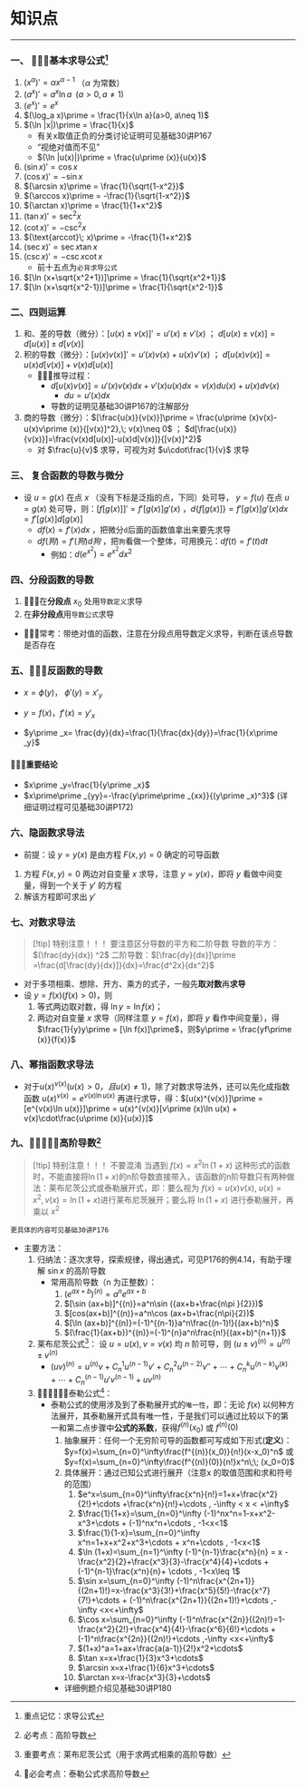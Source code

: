 # 知识点

---

### 一、 🌟🌟🌟基本求导公式[^1]

1. $(x^\alpha)\prime = \alpha x^{\alpha -1}$ （$\alpha$ 为常数） 
2. $(a^x)\prime =a^x\ln a\;\;(a>0,a\neq 1)$
3. $(e^x)\prime = e^x$
4. $(\log_a x)\prime = \frac{1}{x\ln a}(a>0, a\neq 1)$
5. $(\ln |x|)\prime = \frac{1}{x}$
	- 有关x取值正负的分类讨论证明可见基础30讲P167
	- “视绝对值而不见”
	- $(\ln |u(x)|)\prime = \frac{u\prime (x)}{u(x)}$ 
6. $(\sin x)\prime = \cos x$
7. $(\cos x)\prime = -\sin x$ 
8. $(\arcsin x)\prime = \frac{1}{\sqrt{1-x^2}}$
9. $(\arccos x)\prime = -\frac{1}{\sqrt{1-x^2}}$
10. $(\arctan x)\prime = \frac{1}{1+x^2}$ 
11. $(\tan x)\prime = \sec ^2 x$ 
12. $(\cot x)\prime=-\csc ^2 x$
13. $(\text{arccot}\; x)\prime = -\frac{1}{1+x^2}$
14. $(\sec x)\prime = \sec x\tan x$
15. $(\csc x)\prime = -\csc x\cot x$
	- 前十五点为`必背求导公式`
16. $[\ln (x+\sqrt{x^2+1})]\prime = \frac{1}{\sqrt{x^2+1}}$
17. $[\ln (x+\sqrt{x^2-1})]\prime = \frac{1}{\sqrt{x^2-1}}$ 

### 二、四则运算

1. 和、差的导数（微分）：$[u(x)\pm v(x)]\prime = u\prime (x)\pm v\prime (x)$ ； $d[u(x)\pm v(x)]=d[u(x)]\pm d[v(x)]$ 
2. 积的导数（微分）：$[u(x)v(x)]\prime = u\prime (x)v(x)+u(x)v\prime (x)$ ； $d[u(x)v(x)]=u(x)d[v(x)]+v(x)d[u(x)]$
	- 🌟🌟🌟推导过程：
		- $d[u(x)v(x)]=u\prime (x)v(x)dx+v\prime (x)u(x)dx=v(x)du(x)+u(x)dv(x)$
			- $du = u\prime (x)dx$
		- 导数的证明见基础30讲P167的注解部分
3. 商的导数（微分）：$[\frac{u(x)}{v(x)}]\prime = \frac{u\prime (x)v(x)- u(x)v\prime (x)}{[v(x)]^2},\; v(x)\neq 0$ ； $d[\frac{u(x)}{v(x)}]=\frac{v(x)d[u(x)]-u(x)d[v(x)]}{[v(x)]^2}$ 
	- 对 $\frac{u}{v}$ 求导，可视为对 $u\cdot\frac{1}{v}$ 求导

### 三、 复合函数的导数与微分

- 设 $u=g(x)$ 在点 $x$ （没有下标是泛指的点，下同）处可导，  $y=f(u)$ 在点 $u=g(x)$ 处可导，则：$[f[g(x)]]\prime = f\prime [g(x)]g\prime (x)$ ，$d\{f[g(x)]\}=f\prime [g(x)]g\prime (x)dx=f\prime [g(x)]d[g(x)]$ 
	- $df(x)=f\prime (x)dx$ ，把微分`d`后面的函数值拿出来要先求导
	- $df(狗)=f\prime (狗) d狗$ ，把`狗`看做一个整体，可用换元：$df(t)=f\prime (t)dt$ 
		- 例如：$d(e^{x^2})=e^{x^2}dx^2$ 

### 四、分段函数的导数

1. 🌟🌟🌟在**分段点** $x_0$ 处用`导数定义`求导
2. 在**非分段点**用`导数公式`求导

- 🌟🌟🌟常考：带绝对值的函数，注意在分段点用导数定义求导，判断在该点导数是否存在
### 五、🌟🌟🌟反函数的导数

- $x = \phi (y)$， $\phi\prime (y) = x\prime _y$ 
- $y = f(x)$，$f\prime (x)=y\prime _x$

- $y\prime _x= \frac{dy}{dx}=\frac{1}{\frac{dx}{dy}}=\frac{1}{x\prime _y}$   
#### 🌟🌟🌟重要结论

- $x\prime _y=\frac{1}{y\prime _x}$
- $x\prime\prime _{yy}=-\frac{y\prime\prime _{xx}}{(y\prime _x)^3}$ (详细证明过程可见基础30讲P172)
### 六、隐函数求导法

- 前提：设 $y=y(x)$ 是由方程 $F(x, y)=0$ 确定的可导函数
1. 方程 $F(x, y) = 0$ 两边对自变量 $x$ 求导，注意 $y=y(x)$，即将 $y$ 看做中间变量，得到一个关于 $y\prime$ 的方程
2. 解该方程即可求出 $y\prime$ 

### 七、对数求导法

>[!tip] 特别注意！！！
>要注意区分导数的平方和二阶导数
>导数的平方：$(\frac{dy}{dx}) ^2$
>二阶导数：$[\frac{dy}{dx}]\prime =\frac{d[\frac{dy}{dx}]}{dx}=\frac{d^2x}{dx^2}$

- 对于多项相乘、想除、开方、乘方的式子，一般先**取对数**再**求导**
- 设 $y=f(x)(f(x)>0)$，则
	1. 等式两边取对数，得 $\ln y=\ln f(x)$；
	2. 两边对自变量 $x$ 求导（同样注意 $y=f(x)$，即将 $y$ 看作中间变量），得 $\frac{1}{y}y\prime = [\ln f(x)]\prime$，则$y\prime = \frac{yf\prime (x)}{f(x)}$ 
### 八、幂指函数求导法

- 对于$u(x)^{v(x)}(u(x)>0，且u(x)\neq 1)$，除了对数求导法外，还可以先化成指数函数 $u(x)^{v(x)}=e^{v(x)\ln u(x)}$ 再进行求导，得：$[u(x)^{v(x)}]\prime = [e^{v(x)\ln u(x)}]\prime = u(x)^{v(x)}[v\prime (x)\ln u(x) + v(x)\cdot\frac{u\prime (x)}{u(x)}]$ 

### 九、🌟🌟🌟🌟🌟**高阶导数**[^2]

>[!tip]  特别注意！！！ 不要混淆
>当遇到 $f(x)=x^2\ln (1+x)$ 这种形式的函数时，不能直接将$\ln (1+x)$的n阶导数直接带入，该函数的n阶导数只有两种做法：莱布尼茨公式或泰勒展开式，即：要么视为 $f(x)=u(x)v(x),\;u(x)=x^2,v(x)=\ln (1+x)$进行莱布尼茨展开；要么将 $\ln (1+x)$ 进行泰勒展开，再乘以 $x^2$
```
更具体的内容可见基础30讲P176
```
- 主要方法：
	1. 归纳法：逐次求导，探索规律，得出通式，可见P176的例4.14，有助于理解 $\sin x$ 的高阶导数
		- 常用高阶导数（n 为正整数）：
			1. $(e^{ax+b})^{(n)}=a^ne^{ax+b}$
			2. $[\sin (ax+b)]^{(n)}=a^n\sin ({ax+b+\frac{n\pi }{2}})$
			3. $[cos(ax+b)]^{(n)}=a^n\cos (ax+b+\frac{n\pi}{2})$
			4. $[\ln (ax+b)]^{(n)}=(-1)^{(n-1)}a^n\frac{(n-1)!}{(ax+b)^n}$
			5. $(\frac{1}{ax+b})^{(n)}=(-1)^{n}a^n\frac{n!}{(ax+b)^{n+1}}$ 
	2. 莱布尼茨公式[^4]： 设 $u=u(x),v=v(x)$ 均 $n$ 阶可导，则 $(u\pm v)^{(n)}=u^{(n)}\pm v^{(n)}$
		- $(uv)^{(n)}=u^{(n)}v+C_n^1u^{(n-1)}v\prime+C_n^2u^{(n-2)}v\prime\prime+\cdots +C_n^ku^{(n-k)}v^{(k)}+\cdots +C_n^{(n-1)}u\prime v^{(n-1)}+uv^{(n)}$    
	3. 🌟🌟🌟🌟🌟🌟泰勒公式[^3]：
		- 泰勒公式的使用涉及到了泰勒展开式的`唯一性`，即：无论 $f(x)$ 以何种方法展开，其泰勒展开式具有唯一性，于是我们可以通过比较以下的第一和第二点步骤中**公式的系数**，获得$f^{(n)}(x_0)$ 或 $f^{(n)}(0)$ 
			1. 抽象展开：任何一个无穷阶可导的函数都可写成如下形式(**定义**)：$y=f(x)=\sum_{n=0}^\infty\frac{f^{(n)}(x_0)}{n!}(x-x_0)^n$ 或 $y=f(x)=\sum_{n=0}^\infty\frac{f^{(n)}(0)}{n!}x^n\;\; (x_0=0)$ 
			2. 具体展开：通过已知公式进行展开（注意x 的取值范围和求和符号的范围）
				1. $e^x=\sum_{n=0}^\infty\frac{x^n}{n!}=1+x+\frac{x^2}{2!}+\cdots +\frac{x^n}{n!}+\cdots , -\infty < x < +\infty$ 
				2. $\frac{1}{1+x}=\sum_{n=0}^\infty (-1)^nx^n=1-x+x^2-x^3+\cdots + (-1)^nx^n+\cdots , -1<x<1$ 
				3. $\frac{1}{1-x}=\sum_{n=0}^\infty x^n=1+x+x^2+x^3+\cdots + x^n+\cdots , -1<x<1$ 
				4. $\ln (1+x)=\sum_{n=1}^\infty (-1)^{n-1}\frac{x^n}{n} = x -\frac{x^2}{2}+\frac{x^3}{3}-\frac{x^4}{4}+\cdots + (-1)^{n-1}\frac{x^n}{n}+ \cdots , -1<x\leq 1$  
				5. $\sin x=\sum_{n=0}^\infty (-1)^n\frac{x^{2n+1}}{(2n+1)!}=x-\frac{x^3}{3!}+\frac{x^5}{5!}-\frac{x^7}{7!}+\cdots + (-1)^n\frac{x^{2n+1}}{(2n+1)!}+\cdots ,-\infty <x<+\infty$ 
				6. $\cos x=\sum_{n=0}^\infty (-1)^n\frac{x^{2n}}{(2n)!}=1-\frac{x^2}{2!}+\frac{x^4}{4!}-\frac{x^6}{6!}+\cdots + (-1)^n\frac{x^{2n}}{(2n)!}+\cdots ,-\infty <x<+\infty$ 
				7. $(1+x)^a=1+ax+\frac{a(a-1)}{2!}x^2+\cdots$ 
				8. $\tan x=x+\frac{1}{3}x^3+\cdots$
				9. $\arcsin x=x+\frac{1}{6}x^3+\cdots$
				10. $\arctan x=x-\frac{x^3}{3}+\cdots$ 
			- 详细例题介绍见基础30讲P180





[^1]: 重点记忆：求导公式
[^2]: 必考点：高阶导数
[^3]: 🌟必会考点：泰勒公式求高阶导数
[^4]: 重要考点：莱布尼茨公式（用于求两式相乘的高阶导数）